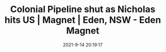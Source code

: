 ---
"title": "Colonial Pipeline shut as Nicholas hits US | Magnet | Eden, NSW - Eden Magnet"
"date": "2021-9-14 20:19:17"
"feed_name": "GOOGLENEWSDRILLING"
"feed_website": "https://news.google.com/search?q=drilling%2Bincident&hl=en-US&gl=US&ceid=US:en"
"feed_rss": "https://news.google.com/rss/search?q=drilling%2Bincident&hl=en-US&gl=US&ceid=US:en"
"link": "https://www.edenmagnet.com.au/story/7430837/colonial-pipeline-shut-as-nicholas-hits-us/"
"file": "_posts/2021-1-1-fec62f79a862af3d1b35ea10328dec72a4f91b79.md"
"accident": "0"
"drilling": "0"
---
